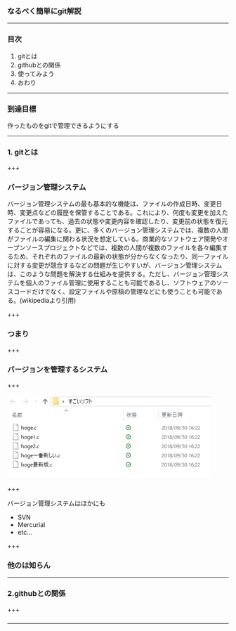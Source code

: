 ### なるべく簡単にgit解説

---
### 目次

<ol>
 <li>gitとは</li>
 <li>githubとの関係</li>
 <li>使ってみよう</li>
 <li>おわり</li>
</ol>
 
---

### 到達目標
作ったものをgitで管理できるようにする

---
 
### 1. gitとは
 
+++
 
### バージョン管理システム
バージョン管理システムの最も基本的な機能は、ファイルの作成日時、変更日時、変更点などの履歴を保管することである。これにより、何度も変更を加えたファイルであっても、過去の状態や変更内容を確認したり、変更前の状態を復元することが容易になる。更に、多くのバージョン管理システムでは、複数の人間がファイルの編集に関わる状況を想定している。商業的なソフトウェア開発やオープンソースプロジェクトなどでは、複数の人間が複数のファイルを各々編集するため、それぞれのファイルの最新の状態が分からなくなったり、同一ファイルに対する変更が競合するなどの問題が生じやすいが、バージョン管理システムは、このような問題を解決する仕組みを提供する。ただし、バージョン管理システムを個人のファイル管理に使用することも可能であるし、ソフトウェアのソースコードだけでなく、設定ファイルや原稿の管理などにも使うことも可能である。(wikipediaより引用)

+++

### つまり

+++

### バージョンを管理するシステム

+++

![version](1538292290001.jpg)

+++

バージョン管理システムはほかにも
<ul>
 <li>SVN</li>
 <li>Mercurial</li>
 <li>etc...</li>
</ul>

+++

### 他のは知らん

---

### 2.githubとの関係

+++

### 


---

